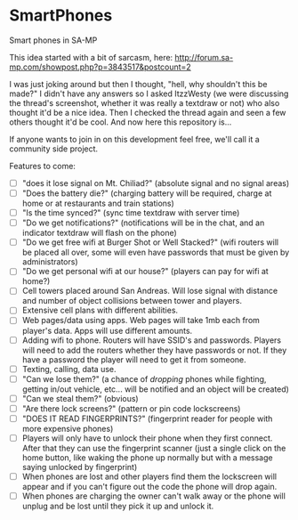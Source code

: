 # SmartPhones
Smart phones in SA-MP

This idea started with a bit of sarcasm, here: http://forum.sa-mp.com/showpost.php?p=3843517&postcount=2

I was just joking around but then I thought, "hell, why shouldn't this be made?" I didn't have any answers so I asked ItzzWesty (we were discussing the thread's screenshot, whether it was really a textdraw or not) who also thought it'd be a nice idea. Then I checked the thread again and seen a few others thought it'd be cool.
And now here this repository is...

If anyone wants to join in on this development feel free, we'll call it a community side project.


Features to come:

- [ ] "does it lose signal on Mt. Chiliad?" (absolute signal and no signal areas)
- [ ] "Does the battery die?" (charging battery will be required, charge at home or at restaurants and train stations)
- [ ] "Is the time synced?" (sync time textdraw with server time)
- [ ] "Do we get notifications?" (notifications will be in the chat, and an indicator textdraw will flash on the phone)
- [ ] "Do we get free wifi at Burger Shot or Well Stacked?" (wifi routers will be placed all over, some will even have passwords that must be given by administrators)
- [ ] "Do we get personal wifi at our house?" (players can pay for wifi at home?)
- [ ] Cell towers placed around San Andreas. Will lose signal with distance and number of object collisions between tower and players.
- [ ] Extensive cell plans with different abilities.
- [ ] Web pages/data using apps. Web pages will take 1mb each from player's data. Apps will use different amounts.
- [ ] Adding wifi to phone. Routers will have SSID's and passwords. Players will need to add the routers whether they have passwords or not. If they have a password the player will need to get it from someone.
- [ ] Texting, calling, data use.
- [ ] "Can we lose them?" (a chance of *dropping* phones while fighting, getting in/out vehicle, etc... will be notified and an object will be created)
- [ ] "Can we steal them?" (obvious)
- [ ] "Are there lock screens?" (pattern or pin code lockscreens)
- [ ] "DOES IT READ FINGERPRINTS?" (fingerprint reader for people with more expensive phones)
- [ ] Players will only have to unlock their phone when they first connect. After that they can use the fingerprint scanner (just a single click on the home button, like waking the phone up normally but with a message saying unlocked by fingerprint)
- [ ] When phones are lost and other players find them the lockscreen will appear and if you can't figure out the code the phone will drop again.
- [ ] When phones are charging the owner can't walk away or the phone will unplug and be lost until they pick it up and unlock it.
